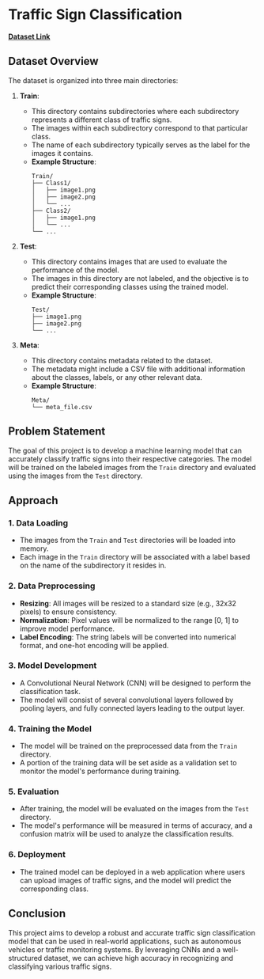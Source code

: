 # Traffic Sign Classification

**[Dataset Link](https://www.kaggle.com/datasets/meowmeowmeowmeowmeow/gtsrb-german-traffic-sign)**

## Dataset Overview

The dataset is organized into three main directories:

1. **Train**: 
    - This directory contains subdirectories where each subdirectory represents a different class of traffic signs.
    - The images within each subdirectory correspond to that particular class.
    - The name of each subdirectory typically serves as the label for the images it contains.
    - **Example Structure**:
        ```
        Train/
        ├── Class1/
        │   ├── image1.png
        │   ├── image2.png
        │   └── ...
        ├── Class2/
        │   ├── image1.png
        │   └── ...
        └── ...
        ```

2. **Test**: 
    - This directory contains images that are used to evaluate the performance of the model.
    - The images in this directory are not labeled, and the objective is to predict their corresponding classes using the trained model.
    - **Example Structure**:
        ```
        Test/
        ├── image1.png
        ├── image2.png
        └── ...
        ```

3. **Meta**: 
    - This directory contains metadata related to the dataset. 
    - The metadata might include a CSV file with additional information about the classes, labels, or any other relevant data.
    - **Example Structure**:
        ```
        Meta/
        └── meta_file.csv
        ```

## Problem Statement

The goal of this project is to develop a machine learning model that can accurately classify traffic signs into their respective categories. The model will be trained on the labeled images from the `Train` directory and evaluated using the images from the `Test` directory.

## Approach

### 1. **Data Loading**
   - The images from the `Train` and `Test` directories will be loaded into memory.
   - Each image in the `Train` directory will be associated with a label based on the name of the subdirectory it resides in.

### 2. **Data Preprocessing**
   - **Resizing**: All images will be resized to a standard size (e.g., 32x32 pixels) to ensure consistency.
   - **Normalization**: Pixel values will be normalized to the range [0, 1] to improve model performance.
   - **Label Encoding**: The string labels will be converted into numerical format, and one-hot encoding will be applied.

### 3. **Model Development**
   - A Convolutional Neural Network (CNN) will be designed to perform the classification task.
   - The model will consist of several convolutional layers followed by pooling layers, and fully connected layers leading to the output layer.

### 4. **Training the Model**
   - The model will be trained on the preprocessed data from the `Train` directory.
   - A portion of the training data will be set aside as a validation set to monitor the model's performance during training.

### 5. **Evaluation**
   - After training, the model will be evaluated on the images from the `Test` directory.
   - The model's performance will be measured in terms of accuracy, and a confusion matrix will be used to analyze the classification results.

### 6. **Deployment**
   - The trained model can be deployed in a web application where users can upload images of traffic signs, and the model will predict the corresponding class.

## Conclusion

This project aims to develop a robust and accurate traffic sign classification model that can be used in real-world applications, such as autonomous vehicles or traffic monitoring systems. By leveraging CNNs and a well-structured dataset, we can achieve high accuracy in recognizing and classifying various traffic signs.
